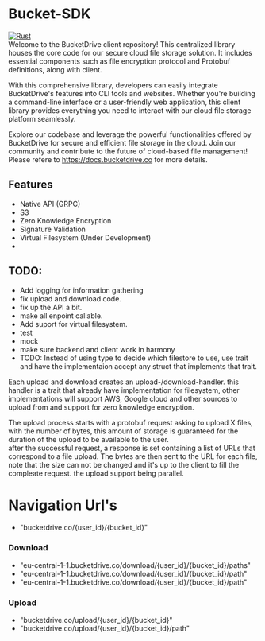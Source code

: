 # Bucket-SDK
[![Rust](https://github.com/Tim-Leon/bucket-sdk/actions/workflows/rust.yml/badge.svg)](https://github.com/Tim-Leon/bucket-sdk/actions/workflows/rust.yml)  
Welcome to the BucketDrive client repository! This centralized library houses the core code for our secure cloud file storage solution. It includes essential components such as file encryption protocol and Protobuf definitions, along with client.

With this comprehensive library, developers can easily integrate BucketDrive's features into CLI tools and websites. Whether you're building a command-line interface or a user-friendly web application, this client library provides everything you need to interact with our cloud file storage platform seamlessly.

Explore our codebase and leverage the powerful functionalities offered by BucketDrive for secure and efficient file storage in the cloud. Join our community and contribute to the future of cloud-based file management! Please refere to https://docs.bucketdrive.co for more details.

## Features
- Native API (GRPC)
- S3
- Zero Knowledge Encryption
- Signature Validation
- Virtual Filesystem (Under Development)
- 


## TODO: 
- Add logging for information gathering
- fix upload and download code.
- fix up the API a bit.
- make all enpoint callable.
- Add suport for virtual filesystem.
- test
- mock
- make sure backend and client work in harmony
- TODO: Instead of using type to decide which filestore to use, use trait and have the implementaion accept any struct that implements that trait. 

Each upload and download creates an upload-/download-handler. 
this handler is a trait that already have implementation for filesystem, other implementations will support AWS, Google cloud and other sources to upload from and support for zero knowledge encryption. 

The upload process starts with a protobuf request asking to upload X files, with the number of bytes, this amount of storage is guaranteed for the duration of the upload to be available to the user.  
after the successful request, a response is set containing a list of URLs that correspond to a file upload. The bytes are then sent to the URL for each file, note that the size can not be changed and it's up to the client to fill the compleate request. 
the upload support being parallel. 


# Navigation Url's

- "bucketdrive.co/{user_id}/{bucket_id}"

### Download

- "eu-central-1-1.bucketdrive.co/download/{user_id}/{bucket_id}/paths"
- "eu-central-1-1.bucketdrive.co/download/{user_id}/{bucket_id}/path"
- "eu-central-1-1.bucketdrive.co/download/{user_id}/{bucket_id}/path"

### Upload

- "bucketdrive.co/upload/{user_id}/{bucket_id}"
- "bucketdrive.co/upload/{user_id}/{bucket_id}/path"